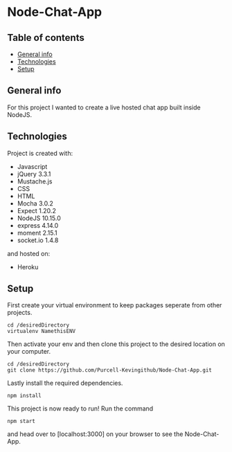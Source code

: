 # Node-Chat-App

## Table of contents
* [General info](#general-info)
* [Technologies](#technologies)
* [Setup](#setup)


## General info
For this project I wanted to create a live hosted chat app built inside NodeJS.
	
## Technologies
Project is created with:
* Javascript
* jQuery 3.3.1
* Mustache.js
* CSS
* HTML
* Mocha 3.0.2
* Expect 1.20.2
* NodeJS 10.15.0
* express 4.14.0
* moment 2.15.1
* socket.io 1.4.8

and hosted on:
 * Heroku
  
  
## Setup
First create your virtual environment to keep packages seperate from other projects.
```
cd /desiredDirectory
virtualenv NamethisENV
```
Then activate your env and then clone this project to the desired location on your computer.

```
cd /desiredDirectory
git clone https://github.com/Purcell-Kevingithub/Node-Chat-App.git
```

Lastly install the required dependencies.

```
npm install
```

This project is now ready to run! Run the command

```
npm start
```
and head over to [localhost:3000] on your browser to see the Node-Chat-App.
